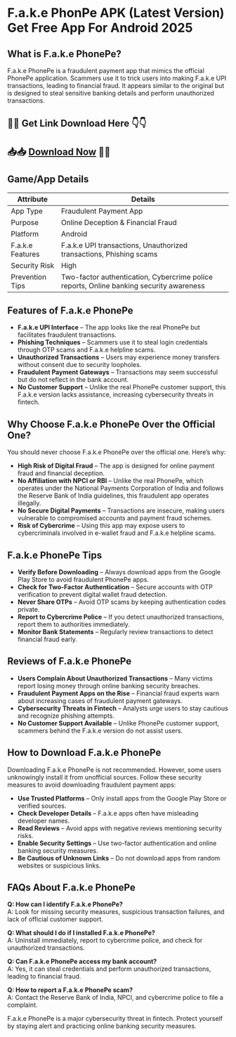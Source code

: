 # F.a.k.e PhonPe APK (Latest Version) Get Free App For Android 2025

## <H2>What is F.a.k.e PhonePe?</H2>
F.a.k.e PhonePe is a fraudulent payment app that mimics the official PhonePe application. Scammers use it to trick users into making F.a.k.e UPI transactions, leading to financial fraud. It appears similar to the original but is designed to steal sensitive banking details and perform unauthorized transactions.

## 🔴🔴 Get Link Download Here 👇👇
## 📥📥 [Download Now](https://phonepe.heyapks.com/) 📲📲

## <H2>Game/App Details</H2>
| Attribute | Details |
|-----------|---------|
| App Type | Fraudulent Payment App |
| Purpose | Online Deception & Financial Fraud |
| Platform | Android |
| F.a.k.e Features | F.a.k.e UPI transactions, Unauthorized transactions, Phishing scams |
| Security Risk | High |
| Prevention Tips | Two-factor authentication, Cybercrime police reports, Online banking security awareness |

## <H2>Features of F.a.k.e PhonePe</H2>
- **F.a.k.e UPI Interface** – The app looks like the real PhonePe but facilitates fraudulent transactions.
- **Phishing Techniques** – Scammers use it to steal login credentials through OTP scams and F.a.k.e helpline scams.
- **Unauthorized Transactions** – Users may experience money transfers without consent due to security loopholes.
- **Fraudulent Payment Gateways** – Transactions may seem successful but do not reflect in the bank account.
- **No Customer Support** – Unlike the real PhonePe customer support, this F.a.k.e version lacks assistance, increasing cybersecurity threats in fintech.

## <H2>Why Choose F.a.k.e PhonePe Over the Official One?</H2>
You should never choose F.a.k.e PhonePe over the official one. Here’s why:
- **High Risk of Digital Fraud** – The app is designed for online payment fraud and financial deception.
- **No Affiliation with NPCI or RBI** – Unlike the real PhonePe, which operates under the National Payments Corporation of India and follows the Reserve Bank of India guidelines, this fraudulent app operates illegally.
- **No Secure Digital Payments** – Transactions are insecure, making users vulnerable to compromised accounts and payment fraud schemes.
- **Risk of Cybercrime** – Using this app may expose users to cybercriminals involved in e-wallet fraud and F.a.k.e helpline scams.

## <H2>F.a.k.e PhonePe Tips</H2>
- **Verify Before Downloading** – Always download apps from the Google Play Store to avoid fraudulent PhonePe apps.
- **Check for Two-Factor Authentication** – Secure accounts with OTP verification to prevent digital wallet fraud detection.
- **Never Share OTPs** – Avoid OTP scams by keeping authentication codes private.
- **Report to Cybercrime Police** – If you detect unauthorized transactions, report them to authorities immediately.
- **Monitor Bank Statements** – Regularly review transactions to detect financial fraud early.

## <H2>Reviews of F.a.k.e PhonePe</H2>
- **Users Complain About Unauthorized Transactions** – Many victims report losing money through online banking security breaches.
- **Fraudulent Payment Apps on the Rise** – Financial fraud experts warn about increasing cases of fraudulent payment gateways.
- **Cybersecurity Threats in Fintech** – Analysts urge users to stay cautious and recognize phishing attempts.
- **No Customer Support Available** – Unlike PhonePe customer support, scammers behind the F.a.k.e version do not assist users.

## <H2>How to Download F.a.k.e PhonePe</H2>
Downloading F.a.k.e PhonePe is not recommended. However, some users unknowingly install it from unofficial sources. Follow these security measures to avoid downloading fraudulent payment apps:
- **Use Trusted Platforms** – Only install apps from the Google Play Store or verified sources.
- **Check Developer Details** – F.a.k.e apps often have misleading developer names.
- **Read Reviews** – Avoid apps with negative reviews mentioning security risks.
- **Enable Security Settings** – Use two-factor authentication and online banking security measures.
- **Be Cautious of Unknown Links** – Do not download apps from random websites or suspicious links.

## <H2>FAQs About F.a.k.e PhonePe</H2>
**Q: How can I identify F.a.k.e PhonePe?**  
A: Look for missing security measures, suspicious transaction failures, and lack of official customer support.

**Q: What should I do if I installed F.a.k.e PhonePe?**  
A: Uninstall immediately, report to cybercrime police, and check for unauthorized transactions.

**Q: Can F.a.k.e PhonePe access my bank account?**  
A: Yes, it can steal credentials and perform unauthorized transactions, leading to financial fraud.

**Q: How to report a F.a.k.e PhonePe scam?**  
A: Contact the Reserve Bank of India, NPCI, and cybercrime police to file a complaint.

F.a.k.e PhonePe is a major cybersecurity threat in fintech. Protect yourself by staying alert and practicing online banking security measures.
